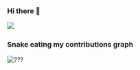 ### Hi there 👋
<img src = "https://github-readme-stats.vercel.app/api?username=aliujia&show_icons=true&theme=radical">

### Snake eating my contributions graph
<picture>
  <source media = "(prefers-color-scheme:dark)" srcset = "<https://raw.githubusercontent.com/aliujia/aliujia/output/github-contribution-grid-snake-dark.svg>"/>
  <source media = "(prefers-color-scheme:light)" srcset = "<https://raw.githubusercontent.com/aliujia/aliujia/output/github-contribution-grid-snake.svg>"/>
  <img alt = "???" src = "<https://raw.githubusercontent.com/aliujia/aliujia/output/github-contribution-grid-snake.svg>"/>
</picture>

<!--
**aliujia/aliujia** is a ✨ _special_ ✨ repository because its `README.md` (this file) appears on your GitHub profile.

Here are some ideas to get you started:

- 🔭 I’m currently working on ...
- 🌱 I’m currently learning ...
- 👯 I’m looking to collaborate on ...
- 🤔 I’m looking for help with ...
- 💬 Ask me about ...
- 📫 How to reach me: ...
- 😄 Pronouns: ...
- ⚡ Fun fact: ...
-->
